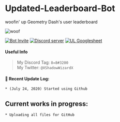 # Updated-Leaderboard-Bot
woofin' up Geometry Dash's user leaderboard

![woof](https://cdn.discordapp.com/attachments/617880742193528844/733101509839159428/woofBanner.png)

[![Bot Invite](https://cdn.discordapp.com/attachments/643281081272893471/736445895767490680/key_BotInvite.png)](https://discordapp.com/oauth2/authorize?client_id=624842361247105025&permissions=201713728&scope=bot) [![Discord server](https://cdn.discordapp.com/attachments/643281081272893471/736445896761278524/key_DiscordServer.png)](https://discord.gg/Uz7pd4d) [![UL Googlesheet](https://cdn.discordapp.com/attachments/643281081272893471/736445894165135390/key_Googlesheet.png)](https://docs.google.com/spreadsheets/d/10lbPnDYJXhbtlA0ls0cGjjX_osFSG559IDrTbhgPHvc)

#### Useful Info
> My Discord Tag: `8=8#3200`<br>
> My Twitter: `@XShadowWizardX`

#### 💎 Recent Update Log:
```
* (July 24, 2020) Started using Github
```

## Current works in progress:
```
* Uploading all files for GitHub
```
